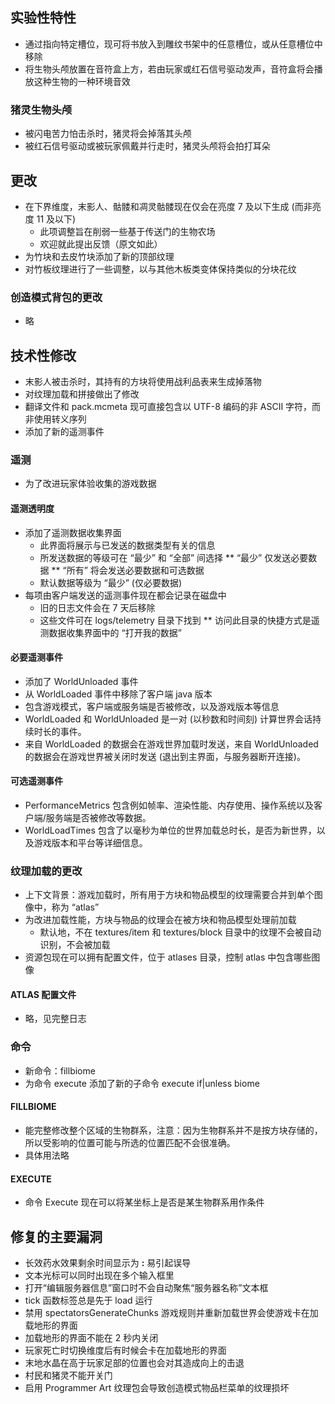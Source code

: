 ## 实验性特性
* 通过指向特定槽位，现可将书放入到雕纹书架中的任意槽位，或从任意槽位中移除
* 将生物头颅放置在音符盒上方，若由玩家或红石信号驱动发声，音符盒将会播放这种生物的一种环境音效
### 猪灵生物头颅
* 被闪电苦力怕击杀时，猪灵将会掉落其头颅
* 被红石信号驱动或被玩家佩戴并行走时，猪灵头颅将会拍打耳朵
## 更改
* 在下界维度，末影人、骷髅和凋灵骷髅现在仅会在亮度 7 及以下生成 (而非亮度 11 及以下)
	* 此项调整旨在削弱一些基于传送门的生物农场
	* 欢迎就此提出反馈（原文如此）
* 为竹块和去皮竹块添加了新的顶部纹理
* 对竹板纹理进行了一些调整，以与其他木板类变体保持类似的分块花纹
### 创造模式背包的更改
* 略
## 技术性修改
* 末影人被击杀时，其持有的方块将使用战利品表来生成掉落物
* 对纹理加载和拼接做出了修改
* 翻译文件和 pack.mcmeta 现可直接包含以 UTF-8 编码的非 ASCII 字符，而非使用转义序列
* 添加了新的遥测事件
### 遥测
* 为了改进玩家体验收集的游戏数据
#### 遥测透明度
* 添加了遥测数据收集界面
	* 此界面将展示与已发送的数据类型有关的信息
	* 所发送数据的等级可在 “最少” 和 “全部” 间选择
	** “最少” 仅发送必要数据
	** “所有” 将会发送必要数据和可选数据
	* 默认数据等级为 “最少” (仅必要数据)
* 每项由客户端发送的遥测事件现在都会记录在磁盘中
	* 旧的日志文件会在 7 天后移除
	* 这些文件可在 logs/telemetry 目录下找到
	** 访问此目录的快捷方式是遥测数据收集界面中的 “打开我的数据”
#### 必要遥测事件
* 添加了 WorldUnloaded 事件
* 从 WorldLoaded 事件中移除了客户端 java 版本
* 包含游戏模式，客户端或服务端是否被修改，以及游戏版本等信息
* WorldLoaded 和 WorldUnloaded 是一对 (以秒数和时间刻) 计算世界会话持续时长的事件。
* 来自 WorldLoaded 的数据会在游戏世界加载时发送，来自 WorldUnloaded 的数据会在游戏世界被关闭时发送 (退出到主界面，与服务器断开连接)。
#### 可选遥测事件
* PerformanceMetrics 包含例如帧率、渲染性能、内存使用、操作系统以及客户端/服务端是否被修改等数据。
* WorldLoadTimes 包含了以毫秒为单位的世界加载总时长，是否为新世界，以及游戏版本和平台等详细信息。
### 纹理加载的更改
* 上下文背景：游戏加载时，所有用于方块和物品模型的纹理需要合并到单个图像中，称为 “atlas”
* 为改进加载性能，方块与物品的纹理会在被方块和物品模型处理前加载
	* 默认地，不在 textures/item 和 textures/block 目录中的纹理不会被自动识别，不会被加载
* 资源包现在可以拥有配置文件，位于 atlases 目录，控制 atlas 中包含哪些图像
#### ATLAS 配置文件
* 略，见完整日志
### 命令
* 新命令：fillbiome
* 为命令 execute 添加了新的子命令 execute if|unless biome
#### FILLBIOME
* 能完整修改整个区域的生物群系，注意：因为生物群系并不是按方块存储的，所以受影响的位置可能与所选的位置匹配不会很准确。
* 具体用法略
#### EXECUTE
* 命令 Execute 现在可以将某坐标上是否是某生物群系用作条件
## 修复的主要漏洞
* 长效药水效果剩余时间显示为 **:** 易引起误导
* 文本光标可以同时出现在多个输入框里
* 打开“编辑服务器信息”窗口时不会自动聚焦“服务器名称”文本框
* tick 函数标签总是先于 load 运行
* 禁用 spectatorsGenerateChunks 游戏规则并重新加载世界会使游戏卡在加载地形的界面
* 加载地形的界面不能在 2 秒内关闭
* 玩家死亡时切换维度后有时候会卡在加载地形的界面
* 末地水晶在高于玩家足部的位置也会对其造成向上的击退
* 村民和猪灵不能开关门
* 启用 Programmer Art 纹理包会导致创造模式物品栏菜单的纹理损坏
